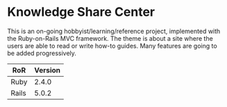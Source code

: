 # Knowledge Share Center

This is an on-going hobbyist/learning/reference project, implemented with the Ruby-on-Rails MVC framework.
The theme is about a site where the users are able to read or write how-to guides. Many features are going to be added progressively.

|   RoR  | Version |
| ------ | ------- |
|  Ruby  |  2.4.0  |
|  Rails |  5.0.2  |
